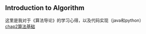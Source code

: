 ## Introduction to Algorithm ##
这里是我对于《算法导论》的学习心得，以及代码实现（java和python）<br>
[chap2算法基础][1]


  [1]: https://www.zybuluo.com/zqbinggong/note/1060894
